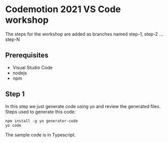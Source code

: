 # Codemotion 2021 VS Code workshop

The steps for the workshop are added as branches named step-1, step-2 ... step-N

## Prerequisites

- Visual Studio Code
- nodejs
- npm

## Step 1

In this step we just generate code using yo and review the generated files.  
Steps used to generate this code:

```
npm install -g yo generator-code
yo code
```

The sample code is in Typescript.

